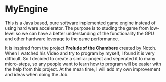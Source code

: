 # MyEngine
This is a Java based, pure software implemented game engine instead of using hard ware accelerator. The purpose is to studing the game from low-level so we can have a better understanding of the functionality the GPU and other hardware leverage to the game performance.

It is inspired from the project **Prelude of the Chambere** created by Notch. When I watched his Video and try to program by myself, I found it is very difficult. So I decided to create a simlilar project and seperated it to many micro-steps, so any people want to learn how to program will be easier with the help from this project. At the mean time, I will add my own improvement and ideas when doing the Job. 